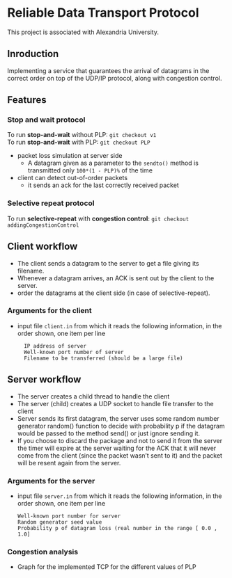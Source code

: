 # Reliable Data Transport Protocol
This project is associated with Alexandria University.

## Inroduction
Implementing a service that guarantees the arrival of datagrams in the correct order on top of the UDP/IP protocol, along with congestion control.

## Features
### Stop and wait protocol
To run **stop-and-wait** without PLP: ``git checkout v1``  
To run **stop-and-wait** with PLP: ``git checkout PLP``
- packet loss simulation at server side
    - A datagram given as a parameter to the ``sendto()`` method is transmitted only ``100*(1 - PLP)%`` of the time
- client can detect out-of-order packets
    - it sends an ack for the last correctly received packet

### Selective repeat protocol
To run **selective-repeat** with **congestion control**: ``git checkout addingCongestionControl``

## Client workflow
- The client sends a datagram to the server to get a file giving its filename.
- Whenever a datagram arrives, an ACK is sent out by the client to the server.
- order the datagrams at the client side (in case of selective-repeat).

### Arguments for the client
- input file ``client.in`` from which it reads the following information, in the order shown, one item per line

        IP address of server
        Well-known port number of server
        Filename to be transferred (should be a large file)

## Server workflow
- The server creates a child thread to handle the client
- The server (child) creates a UDP socket to handle file transfer to the client
- Server sends its first datagram, the server uses some random number generator random() function to decide with probability p if the datagram would be passed to the method send() or just ignore sending it.
- If you choose to discard the package and not to send it from the server the timer will expire at the server waiting for the ACK that it will never come from the client (since the packet wasn’t sent to it) and the packet will be resent again from the server.

### Arguments for the server
- input file ``server.in`` from which it reads the following information, in the order shown, one item per line

      Well-known port number for server
      Random generator seed value
      Probability p of datagram loss (real number in the range [ 0.0 , 1.0]

### Congestion analysis
- Graph for the implemented TCP for the different values of PLP
